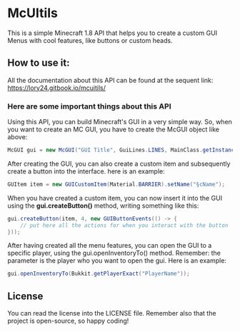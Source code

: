 # McUItils
This is a simple Minecraft 1.8 API that helps you to create a custom GUI Menus with cool features, like
buttons or custom heads.

## How to use it:

All the documentation about this API can be found at the sequent link:
https://lory24.gitbook.io/mcuitils/ <br>

### Here are some important things about this API

Using this API, you can build Minecraft's GUI in a very simple way. So, when you want to create
an MC GUI, you have to create the McGUI object like above:
```java
McGUI gui = new McGUI("GUI Title", GuiLines.LINES, MainClass.getInstance());
```

After creating the GUI, you can also create a custom item and subsequently create a button into
the interface. here is an example:
```java
GUItem item = new GUICustomItem(Material.BARRIER).setName("§cName");
```

When you have created a custom item, you can now insert it into the GUI using the **gui.createButton()** 
method, writing something like this:
```java
gui.createButton(item, 4, new GUIButtonEvents(() -> {
    // put here all the actions for when you interact with the button
}));
```

After having created all the menu features, you can open the GUI to a specific player, using the
gui.openInventoryTo() method. Remember: the parameter is the player who you want to open the gui.
Here is an example:
```java
gui.openInventoryTo(Bukkit.getPlayerExact("PlayerName"));
```

## License
You can read the license into the LICENSE file. Remember also that the project is open-source, so
happy coding!